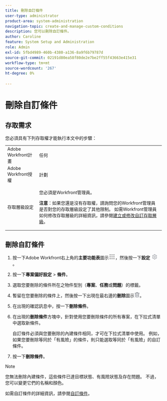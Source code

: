 ```yaml
---
title: 刪除自訂條件
user-type: administrator
product-area: system-administration
navigation-topic: create-and-manage-custom-conditions
description: 您可以刪除自訂條件。
author: Caroline
feature: System Setup and Administration
role: Admin
exl-id: 5fbd4989-460b-4380-a136-8a9f6b79787d
source-git-commit: 02191d80ea58f80de2e7be2ff55f43663e415e31
workflow-type: tm+mt
source-wordcount: '267'
ht-degree: 0%

---
```


# 刪除自訂條件

## 存取需求

您必須具有下列存取權才能執行本文中的步驟：

<table style="table-layout:auto"> 
 <col> 
 <col> 
 <tbody> 
  <tr> 
   <td role="rowheader">Adobe Workfront計畫</td> 
   <td>任何</td> 
  </tr> 
  <tr> 
   <td role="rowheader">Adobe Workfront授權</td> 
   <td>計劃</td> 
  </tr> 
  <tr> 
   <td role="rowheader">存取層級設定</td> 
   <td> <p>您必須是Workfront管理員。</p> <p><b>注意</b>：如果您還是沒有存取權，請詢問您的Workfront管理員是否對您的存取層級設定了其他限制。 如需Workfront管理員如何修改存取層級的詳細資訊，請參閱<a href="../../../administration-and-setup/add-users/configure-and-grant-access/create-modify-access-levels.md" class="MCXref xref">建立或修改自訂存取層級</a>。</p> </td> 
  </tr> 
 </tbody> 
</table>

## 刪除自訂條件

1. 按一下Adobe Workfront右上角的&#x200B;**主要功能表**&#x200B;圖示![](assets/main-menu-icon.png)，然後按一下&#x200B;**設定** ![](assets/gear-icon-settings.png)。

1. 按一下&#x200B;**專案偏好設定** > **條件**。

   <!--
   <span data-mc-conditions="QuicksilverOrClassic.Draft mode">Make sure it's this way also in QS</span>
   -->

1. 選取您要刪除的條件所在之物件型別（**專案**、**任務**&#x200B;或&#x200B;**問題**）的標籤。

1. 暫留在您要刪除的條件上，然後按一下出現在最右邊的&#x200B;**刪除**&#x200B;圖示![](assets/delete.png)。
1. 在出現的確認訊息中，按一下&#x200B;**刪除條件**。

1. 在出現的&#x200B;**刪除條件**&#x200B;方塊中，針對使用您要刪除條件的所有專案，在下拉式清單中選取新條件。

   自訂條件必須與您要刪除的內建條件相同，才可在下拉式清單中使用。 例如，如果您要刪除等同於「有風險」的條件，則只能選取等同於「有風險」的自訂條件。

1. 按一下&#x200B;**刪除條件**。

>[!NOTE]
>
>您無法刪除內建條件，這些條件已達目標狀態、有風險狀態及存在問題。 不過，您可以變更它們的名稱和顏色。

如需自訂條件的詳細資訊，請參閱[自訂條件](../../../administration-and-setup/customize-workfront/create-manage-custom-conditions/custom-conditions.md)。

